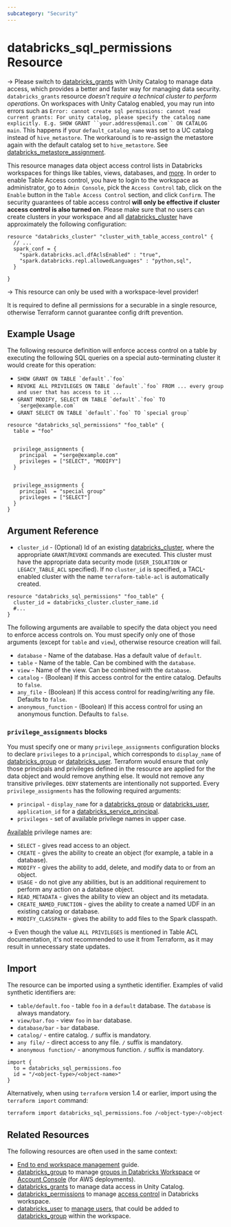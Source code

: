 ```yaml
---
subcategory: "Security"
---
```

# databricks_sql_permissions Resource

-> Please switch to [databricks_grants](grants.md) with Unity Catalog to manage data access, which provides a better and faster way for managing data security. `databricks_grants` resource *doesn't require a technical cluster to perform operations*. On workspaces with Unity Catalog enabled, you may run into errors such as `Error: cannot create sql permissions: cannot read current grants: For unity catalog, please specify the catalog name explicitly. E.g. SHOW GRANT ``your.address@email.com`` ON CATALOG main`. This happens if your `default_catalog_name` was set to a UC catalog instead of `hive_metastore`. The workaround is to re-assign the metastore again with the default catalog set to `hive_metastore`. See [databricks_metastore_assignment](metastore_assignment.md).

This resource manages data object access control lists in Databricks workspaces for things like tables, views, databases, and [more](https://docs.databricks.com/security/access-control/table-acls/object-privileges.html). In order to enable Table Access control, you have to login to the workspace as administrator, go to `Admin Console`, pick the `Access Control` tab, click on the `Enable` button in the `Table Access Control` section, and click `Confirm`. The security guarantees of table access control **will only be effective if cluster access control is also turned on**. Please make sure that no users can create clusters in your workspace and all [databricks_cluster](cluster.md) have approximately the following configuration:

```hcl
resource "databricks_cluster" "cluster_with_table_access_control" {
  // ...
  spark_conf = {
    "spark.databricks.acl.dfAclsEnabled" : "true",
    "spark.databricks.repl.allowedLanguages" : "python,sql",
  }

}
```

-> This resource can only be used with a workspace-level provider!

It is required to define all permissions for a securable in a single resource, otherwise Terraform cannot guarantee config drift prevention.

## Example Usage

The following resource definition will enforce access control on a table by executing the following SQL queries on a special auto-terminating cluster it would create for this operation:

* ```SHOW GRANT ON TABLE `default`.`foo` ```
* ```REVOKE ALL PRIVILEGES ON TABLE `default`.`foo` FROM ... every group and user that has access to it ...```
* ```GRANT MODIFY, SELECT ON TABLE `default`.`foo` TO `serge@example.com` ```
* ```GRANT SELECT ON TABLE `default`.`foo` TO `special group` ```

```hcl
resource "databricks_sql_permissions" "foo_table" {
  table = "foo"


  privilege_assignments {
    principal  = "serge@example.com"
    privileges = ["SELECT", "MODIFY"]
  }


  privilege_assignments {
    principal  = "special group"
    privileges = ["SELECT"]
  }
}
```

## Argument Reference

* `cluster_id` - (Optional) Id of an existing [databricks_cluster](cluster.md), where the appropriate `GRANT`/`REVOKE` commands are executed. This cluster must have the appropriate data security mode (`USER_ISOLATION` or `LEGACY_TABLE_ACL` specified). If no `cluster_id` is specified, a TACL-enabled cluster with the name `terraform-table-acl` is automatically created.

```hcl
resource "databricks_sql_permissions" "foo_table" {
  cluster_id = databricks_cluster.cluster_name.id
  #...
}
```

The following arguments are available to specify the data object you need to enforce access controls on. You must specify only one of those arguments (except for `table` and `view`), otherwise resource creation will fail.

* `database` - Name of the database. Has a default value of `default`.
* `table` - Name of the table. Can be combined with the `database`.
* `view` - Name of the view. Can be combined with the `database`.
* `catalog` - (Boolean) If this access control for the entire catalog. Defaults to `false`.
* `any_file` - (Boolean) If this access control for reading/writing any file. Defaults to `false`.
* `anonymous_function` - (Boolean) If this access control for using an anonymous function. Defaults to `false`.

### `privilege_assignments` blocks

You must specify one or many `privilege_assignments` configuration blocks to declare `privileges` to a `principal`, which corresponds to `display_name` of [databricks_group](group.md#display_name) or [databricks_user](user.md#display_name). Terraform would ensure that only those principals and privileges defined in the resource are applied for the data object and would remove anything else. It would not remove any transitive privileges. `DENY` statements are intentionally not supported. Every `privilege_assignments` has the following required arguments:

* `principal` - `display_name` for a [databricks_group](group.md#display_name) or [databricks_user](user.md#display_name), `application_id` for a [databricks_service_principal](service_principal.md).
* `privileges` - set of available privilege names in upper case.

[Available](https://docs.databricks.com/security/access-control/table-acls/object-privileges.html) privilege names are:

* `SELECT` - gives read access to an object.
* `CREATE` - gives the ability to create an object (for example, a table in a database).
* `MODIFY` - gives the ability to add, delete, and modify data to or from an object.
* `USAGE` - do not give any abilities, but is an additional requirement to perform any action on a database object.
* `READ_METADATA` - gives the ability to view an object and its metadata.
* `CREATE_NAMED_FUNCTION` - gives the ability to create a named UDF in an existing catalog or database.
* `MODIFY_CLASSPATH` - gives the ability to add files to the Spark classpath.

-> Even though the value `ALL PRIVILEGES` is mentioned in Table ACL documentation, it's not recommended to use it from Terraform, as it may result in unnecessary state updates.

## Import

The resource can be imported using a synthetic identifier. Examples of valid synthetic identifiers are:

* `table/default.foo` - table `foo` in a `default` database. The `database` is always mandatory.
* `view/bar.foo` - view `foo` in `bar` database.
* `database/bar` - `bar` database.
* `catalog/` - entire catalog. `/` suffix is mandatory.
* `any file/` - direct access to any file. `/` suffix is mandatory.
* `anonymous function/` - anonymous function. `/` suffix is mandatory.

```hcl
import {
  to = databricks_sql_permissions.foo
  id = "/<object-type>/<object-name>"
}
```

Alternatively, when using `terraform` version 1.4 or earlier, import using the `terraform import` command:

```bash
terraform import databricks_sql_permissions.foo /<object-type>/<object-name>
```

## Related Resources

The following resources are often used in the same context:

* [End to end workspace management](../guides/workspace-management.md) guide.
* [databricks_group](group.md) to manage [groups in Databricks Workspace](https://docs.databricks.com/administration-guide/users-groups/groups.html) or [Account Console](https://accounts.cloud.databricks.com/) (for AWS deployments).
* [databricks_grants](grants.md) to manage data access in Unity Catalog.
* [databricks_permissions](permissions.md) to manage [access control](https://docs.databricks.com/security/access-control/index.html) in Databricks workspace.
* [databricks_user](user.md) to [manage users](https://docs.databricks.com/administration-guide/users-groups/users.html), that could be added to [databricks_group](group.md) within the workspace.
